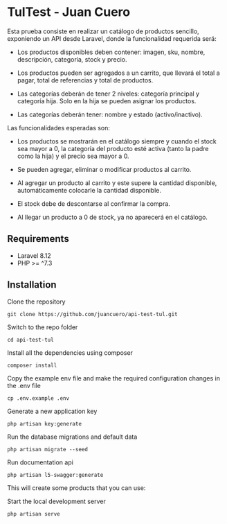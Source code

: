# TulTest - Juan Cuero

Esta prueba consiste en realizar un catálogo de productos sencillo, exponiendo un API desde Laravel, donde la funcionalidad requerida será:


- Los productos disponibles deben contener: imagen, sku, nombre, descripción, categoría, stock y precio.

- Los productos pueden ser agregados a un carrito, que llevará el total a pagar, total de referencias y total de productos.

- Las categorías deberán de tener 2 niveles: categoría principal y categoría hija. Solo en la hija se pueden asignar los productos.

- Las categorías deberán tener: nombre y estado (activo/inactivo).


Las funcionalidades esperadas son:


- Los productos se mostrarán en el catálogo siempre y cuando el stock sea mayor a 0, la categoría del producto esté activa (tanto la padre como la hija) y el precio sea mayor a 0.

- Se pueden agregar, eliminar o modificar productos al carrito.

- Al agregar un producto al carrito y este supere la cantidad disponible, automáticamente colocarle la cantidad disponible.

- El stock debe de descontarse al confirmar la compra.

- Al llegar un producto a 0 de stock, ya no aparecerá en el catálogo.

## Requirements

- Laravel 8.12
- PHP >= ^7.3 

## Installation

Clone the repository

    git clone https://github.com/juancuero/api-test-tul.git
  
 Switch to the repo folder

    cd api-test-tul

Install all the dependencies using composer

    composer install

Copy the example env file and make the required configuration changes in the .env file

    cp .env.example .env

Generate a new application key

    php artisan key:generate
    
Run the database migrations and default data

    php artisan migrate --seed

Run documentation api

    php artisan l5-swagger:generate

This will create some products that you can use:
    
Start the local development server

    php artisan serve